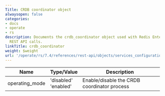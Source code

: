 ```yaml
---
Title: CRDB coordinator object
alwaysopen: false
categories:
- docs
- operate
- rs
description: Documents the crdb_coordinator object used with Redis Enterprise Software
  REST API calls.
linkTitle: crdb_coordinator
weight: $weight
url: '/operate/rs/7.4/references/rest-api/objects/services_configuration/crdb_coordinator/'
---
```


| Name | Type/Value | Description |
|------|------------|-------------|
| operating_mode | 'disabled'<br />'enabled' | Enable/disable the CRDB coordinator process |
